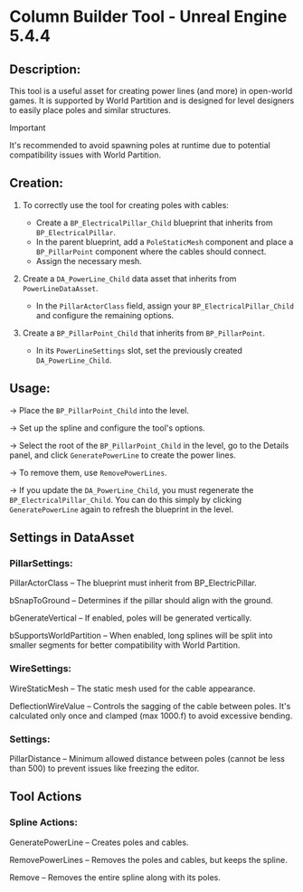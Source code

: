 # Column Builder Tool - Unreal Engine 5.4.4


## Description:

This tool is a useful asset for creating power lines (and more) in open-world games. It is supported by World Partition and is designed for level designers to easily place poles and similar structures. 

> [!IMPORTANT]
It's recommended to avoid spawning poles at runtime due to potential compatibility issues with World Partition.


## Creation:

1. To correctly use the tool for creating poles with cables:
    - Create a `BP_ElectricalPillar_Child` blueprint that inherits from `BP_ElectricalPillar`.
    - In the parent blueprint, add a `PoleStaticMesh` component and place a `BP_PillarPoint` component where the cables should connect.
    - Assign the necessary mesh.

2. Create a `DA_PowerLine_Child` data asset that inherits from `PowerLineDataAsset`.
    - In the `PillarActorClass` field, assign your `BP_ElectricalPillar_Child` and configure the remaining options.

3. Create a `BP_PillarPoint_Child` that inherits from `BP_PillarPoint`.
    - In its `PowerLineSettings` slot, set the previously created `DA_PowerLine_Child`.


## Usage:

  -> Place the `BP_PillarPoint_Child` into the level.
  
  -> Set up the spline and configure the tool's options.
  
  -> Select the root of the `BP_PillarPoint_Child` in the level, go to the Details panel, and click `GeneratePowerLine` to create the power lines.
  
  -> To remove them, use `RemovePowerLines`.
  
  -> If you update the `DA_PowerLine_Child`, you must regenerate the `BP_ElectricalPillar_Child`. You can do this simply by clicking `GeneratePowerLine` again to refresh the blueprint in the level.


## Settings in DataAsset

### PillarSettings: 

PillarActorClass          –   The blueprint must inherit from BP_ElectricPillar.

bSnapToGround             –   Determines if the pillar should align with the ground.

bGenerateVertical         –   If enabled, poles will be generated vertically.

bSupportsWorldPartition   –   When enabled, long splines will be split into smaller segments for better compatibility with World Partition.

### WireSettings:

WireStaticMesh            –   The static mesh used for the cable appearance.
      
DeflectionWireValue       –   Controls the sagging of the cable between poles. It's calculated only once and clamped (max 1000.f) to avoid excessive bending.

### Settings:

PillarDistance            –   Minimum allowed distance between poles (cannot be less than 500) to prevent issues like freezing the editor.


## Tool Actions


### Spline Actions:

GeneratePowerLine         –   Creates poles and cables.

RemovePowerLines          –   Removes the poles and cables, but keeps the spline.

Remove                    –   Removes the entire spline along with its poles.

      
